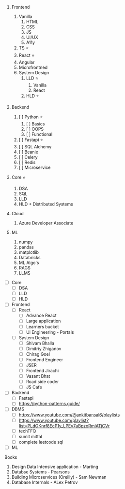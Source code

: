 1. Frontend

   1. Vanilla
      1. HTML
      2. CSS
      3. JS
      4. UI/UX
      5. A11y
   2. TS ⭐
   3. React ⭐
   4. Angular
   5. Microfrontned
   6. System Design
      1. LLD ⭐
         1. Vanilla
         2. React
      2. HLD ⭐
2. Backend

   1. [ ] Python ⭐
       1. [ ] Basics
       2. [ ] OOPS
       3. [ ] Functional
   2. [ ] Fastapi ⭐
   3. [ ] SQL Alchemy
   4. [ ] Beanie
   5. [ ] Celery
   6. [ ] Redis
   7. [ ] Microservice
3. Core ⭐

   1. DSA
   2. SQL
   3. LLD
   4. HLD + Distributed Systems
4. Cloud

   1. Azure Developer Associate
5. ML

   1. numpy
   2. pandas
   3. matplotlib
   4. Databricks
   5. ML Algo's
   6. RAGS
   7. LLMS

* [ ] Core
  * [ ] DSA
  * [ ] LLD
  * [ ] HLD
* [ ] Frontend
  * [ ] React
    * [ ] Advance React
    * [ ] Large application
    * [ ] Learners bucket
    * [ ] UI Engineering - Portals
  * [ ] System Design
    * [ ] Shivam Bhalla
    * [ ] Dimitriy Zhiganov
    * [ ] Chirag Goel
    * [ ] Frontend Engineer
    * [ ] JSER
    * [ ] Frontend Jirachi
    * [ ] Vasant Bhat
    * [ ] Road side coder
    * [ ] JS Cafe
* [ ] Backend
  * [ ] Fastapi
  * [ ] https://python-patterns.guide/
* [ ] DBMS
  * [ ] https://www.youtube.com/@ankitbansal6/playlists
  * [ ] https://www.youtube.com/playlist?list=PLdOKnrf8EcP1y_LPEv7uBpzoRmlATjCVr
  * [ ] techTFQ
  * [ ] sumit mittal
  * [ ] complete leetcode sql
* [ ] ML

Books

1. Design Data Intensive application - Marting
2. Databse Systems - Pearsons
3. Building Microservices (Oreilly) - Sam Newman
4. Database Internals - ALex Petrov

